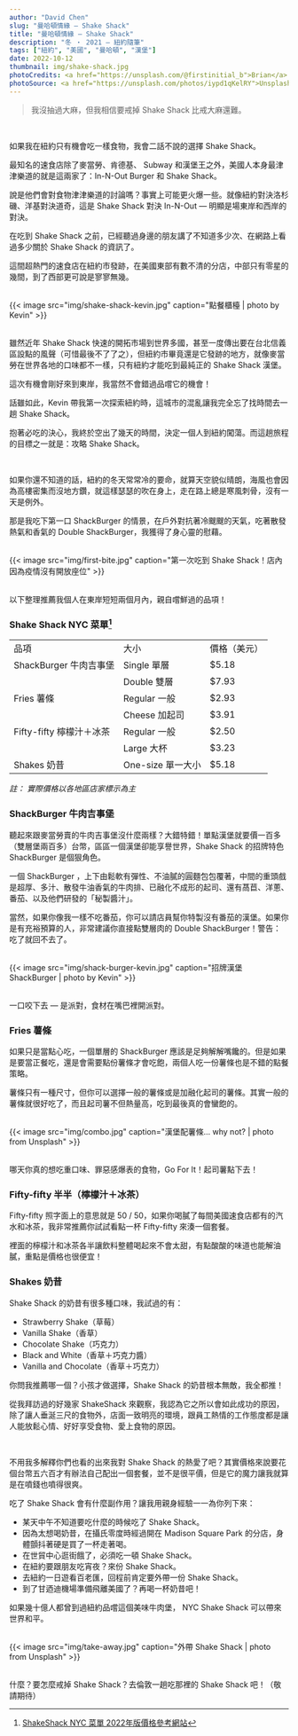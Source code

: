 ```yaml
---
author: "David Chen"
slug: "曼哈頓情緣 — Shake Shack"
title: "曼哈頓情緣 — Shake Shack"
description: "冬 ・ 2021 — 紐約隨筆"
tags: ["紐約", "美國", "曼哈頓", "漢堡"]
date: 2022-10-12
thumbnail: img/shake-shack.jpg
photoCredits: <a href="https://unsplash.com/@firstinitial_b">Brian</a>
photoSource: <a href="https://unsplash.com/photos/iypd1qKelRY">Unsplash</a>
---
```

<blockquote class="blockquote">
    我沒抽過大麻，但我相信要戒掉 Shake Shack 比戒大麻還難。
</blockquote>

<br>

如果我在紐約只有機會吃一樣食物，我會二話不說的選擇 Shake Shack。

最知名的速食店除了麥當勞、肯德基、 Subway 和漢堡王之外，美國人本身最津津樂道的就是這兩家了：In-N-Out Burger 和 Shake Shack。

說是他們會對食物津津樂道的討論嗎？事實上可能更火爆一些。就像紐約對決洛杉磯、洋基對決道奇，這是 Shake Shack 對決 In-N-Out — 明顯是場東岸和西岸的對決。

在吃到 Shake Shack 之前，已經聽過身邊的朋友講了不知道多少次、在網路上看過多少關於 Shake Shack 的資訊了。

這間超熱門的速食店在紐約市發跡，在美國東部有數不清的分店，中部只有零星的幾間，到了西部更可說是寥寥無幾。

<br>

<div class="col-sm-12 col-md-8 mx-auto">
{{< image src="img/shake-shack-kevin.jpg" caption="點餐櫃檯 | photo by Kevin" >}}
</div>

<br>

雖然近年 Shake Shack 快速的開拓市場到世界多國，甚至一度傳出要在台北信義區設點的風聲（可惜最後不了了之），但紐約市畢竟還是它發跡的地方，就像麥當勞在世界各地的口味都不一樣，只有紐約才能吃到最純正的 Shake Shack 漢堡。

這次有機會剛好來到東岸，我當然不會錯過品嚐它的機會！

話雖如此，Kevin 帶我第一次探索紐約<!-- (link: wandering in NYC with Kevin) -->時，這城市的混亂讓我完全忘了找時間去一趟 Shake Shack。

抱著必吃的決心，我終於空出了幾天的時間，決定一個人到紐約闖蕩。而這趟旅程的目標之一就是：攻略 Shake Shack。

<br>

如果你還不知道的話，紐約的冬天常常冷的要命，就算天空貌似晴朗，海風也會因為高樓密集而沒地方鑽，就這樣瑟瑟的吹在身上，走在路上總是寒風刺骨，沒有一天是例外。

那是我吃下第一口 ShackBurger 的情景，在戶外對抗著冷颼颼的天氣，吃著散發熱氣和香氣的 Double ShackBurger，我獲得了身心靈的慰藉。

<br>

<div class="col-sm-12 col-md-8 mx-auto">
{{< image src="img/first-bite.jpg" caption="第一次吃到 Shake Shack！店內因為疫情沒有開放座位" >}}
</div>

<br>

以下整理推薦我個人在東岸短短兩個月內，親自嚐鮮過的品項！

### Shake Shack NYC 菜單[^1]

<table class="table">
    <tr>
        <td>品項</td>
        <td>大小</td>
        <td>價格（美元）</td>
    </tr>
    <tr>
        <td>ShackBurger 牛肉吉事堡</td>
        <td>Single 單層</td>
        <td>$5.18</td>
    </tr>
    <tr>
        <td></td>
        <td>Double 雙層</td>
        <td>$7.93</td>
    </tr>
    <tr>
        <td>Fries 薯條</td>
        <td>Regular 一般</td>
        <td>$2.93</td>
    </tr>
    <tr>
        <td></td>
        <td>Cheese 加起司</td>
        <td>$3.91</td>
    </tr>
    <tr>
        <td>Fifty-fifty 檸檬汁＋冰茶</td>
        <td>Regular 一般</td>
        <td>$2.50</td>
    </tr>
    <tr>
        <td></td>
        <td>Large 大杯</td>
        <td>$3.23</td>
    </tr>
    <tr>
        <td>Shakes 奶昔</td>
        <td>One-size 單一大小</td>
        <td>$5.18</td>
    </tr>
</table>

*註： 實際價格以各地區店家標示為主*

### ShackBurger 牛肉吉事堡

聽起來跟麥當勞賣的牛肉吉事堡沒什麼兩樣？大錯特錯！單點漢堡就要價一百多（雙層堡兩百多）台幣，區區一個漢堡卻能享譽世界，Shake Shack 的招牌特色 ShackBurger 是個狠角色。

一個 ShackBurger ，上下由鬆軟有彈性、不油膩的圓麵包包覆著，中間的重頭戲是超厚、多汁、散發牛油香氣的牛肉排、已融化不成形的起司、還有萵苣、洋蔥、番茄、以及他們研發的「秘製醬汁」。

當然，如果你像我一樣不吃番茄，你可以請店員幫你特製沒有番茄的漢堡。如果你是有充裕預算的人，非常建議你直接點雙層肉的 Double ShackBurger！警告：吃了就回不去了。

<br>

<div class="col-sm-12 col-md-8 mx-auto">
{{< image src="img/shack-burger-kevin.jpg" caption="招牌漢堡 ShackBurger | photo by Kevin" >}}
</div>

<br>

一口咬下去 — 是派對，食材在嘴巴裡開派對。

### Fries 薯條

如果只是當點心吃，一個單層的 ShackBurger 應該是足夠解解嘴饞的。但是如果是要當正餐吃，還是會需要點份薯條才會吃飽，兩個人吃一份薯條也是不錯的點餐策略。

薯條只有一種尺寸，但你可以選擇一般的薯條或是加融化起司的薯條。其實一般的薯條就很好吃了，而且起司薯不但熱量高，吃到最後真的會蠻飽的。

<br>

<div class="col-sm-12 col-md-8 mx-auto">
{{< image src="img/combo.jpg" caption="漢堡配薯條... why not? | photo from Unsplash" >}}
</div>

<br>

哪天你真的想吃重口味、罪惡感爆表的食物，Go For It！起司薯點下去！

### Fifty-fifty 半半（檸檬汁＋冰茶）

Fifty-fifty 照字面上的意思就是 50 / 50，如果你喝膩了每間美國速食店都有的汽水和冰茶，我非常推薦你試試看點一杯 Fifty-fifty 來湊一個套餐。

裡面的檸檬汁和冰茶各半讓飲料整體喝起來不會太甜，有點酸酸的味道也能解油膩，重點是價格也很便宜！

<!-- ![Drink] -->

### Shakes 奶昔

Shake Shack 的奶昔有很多種口味，我試過的有：

- Strawberry Shake（草莓）
- Vanilla Shake（香草）
- Chocolate Shake（巧克力）
- Black and White（香草＋巧克力醬）
- Vanilla and Chocolate（香草＋巧克力）

你問我推薦哪一個？小孩才做選擇，Shake Shack 的奶昔根本無敵，我全都推！

<!-- ![shake] -->

從我拜訪過的好幾家 ShakeShack 來觀察，我認為它之所以會如此成功的原因，除了讓人垂涎三尺的食物外，店面一致明亮的環境，跟員工熱情的工作態度都是讓人能放鬆心情、好好享受食物、愛上食物的原因。

<br>

不用我多解釋你們也看的出來我對 Shake Shack 的熱愛了吧？其實價格來說要花個台幣五六百才有辦法自己配出一個套餐，並不是很平價，但是它的魔力讓我就算是在噴錢也噴得很爽。

吃了 Shake Shack 會有什麼副作用？讓我用親身經驗一一為你列下來：

- 某天中午不知道要吃什麼的時候吃了 Shake Shack。
- 因為太想喝奶昔，在攝氏零度時經過開在 Madison Square Park 的分店，身體顫抖著硬是買了一杯走著喝。
- 在世貿中心逛街餓了，必須吃一頓 Shake Shack。
- 在紐約要跟朋友吃宵夜？來份 Shake Shack。
- 去紐約一日遊看百老匯，回程前肯定要外帶一份 Shake Shack。
- 到了甘迺迪機場準備飛離美國了？再喝一杯奶昔吧！

如果幾十億人都曾到過紐約品嚐這個美味牛肉堡， NYC Shake Shack 可以帶來世界和平。

<br>

<div class="col-sm-12 col-md-8 mx-auto">
{{< image src="img/take-away.jpg" caption="外帶 Shake Shack | photo from Unsplash" >}}
</div>

<br>

什麼？要怎麼戒掉 Shake Shack？去倫敦一趟吃那裡的 Shake Shack 吧！（敬請期待）

[^1]: [ShakeShack NYC 菜單 2022年版價格參考網站](https://www.fastfoodmenuprices.com/shake-shack-prices/)